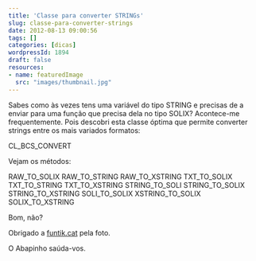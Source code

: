 ```yaml
---
title: 'Classe para converter STRINGs'
slug: classe-para-converter-strings
date: 2012-08-13 09:00:56
tags: []
categories: [dicas]
wordpressId: 1894
draft: false
resources:
- name: featuredImage
  src: "images/thumbnail.jpg"
---
```

Sabes como às vezes tens uma variável do tipo STRING e precisas de a enviar para uma função que precisa dela no tipo SOLIX? Acontece-me frequentemente. Pois descobri esta classe óptima que permite converter strings entre os mais variados formatos:

CL_BCS_CONVERT

<!--more-->

Vejam os métodos:

RAW_TO_SOLIX
RAW_TO_STRING
RAW_TO_XSTRING
TXT_TO_SOLIX
TXT_TO_STRING
TXT_TO_XSTRING
STRING_TO_SOLI
STRING_TO_SOLIX
STRING_TO_XSTRING
SOLI_TO_SOLIX
XSTRING_TO_SOLIX
SOLIX_TO_XSTRING

Bom, não?

Obrigado a [funtik.cat][1] pela foto.

O Abapinho saúda-vos.

   [1]: http://www.flickr.com/photos/funtik/1175522045/
